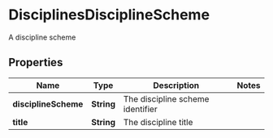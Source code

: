 

# DisciplinesDisciplineScheme

A discipline scheme
## Properties

Name | Type | Description | Notes
------------ | ------------- | ------------- | -------------
**disciplineScheme** | **String** | The discipline scheme identifier | 
**title** | **String** | The discipline title | 



